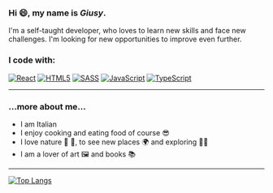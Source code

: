 ### Hi 😄, my name is ***Giusy***.

I'm  a self-taught developer, who loves to learn new skills and face new challenges.
I'm looking for new opportunities to improve even further.

### I code with:
[![React](https://img.shields.io/badge/react-%2320232a.svg?style=for-the-badge&logo=react&logoColor=%2361DAFB)](https://reactjs.org/)
[![HTML5](https://img.shields.io/badge/html5-%23E34F26.svg?style=for-the-badge&logo=html5&logoColor=white)](https://developer.mozilla.org/en-US/docs/Glossary/HTML5)
[![SASS](https://img.shields.io/badge/SASS-hotpink.svg?style=for-the-badge&logo=SASS&logoColor=white)](https://sass-lang.com/)
[![JavaScript](https://img.shields.io/badge/javascript-%23323330.svg?style=for-the-badge&logo=javascript&logoColor=%23F7DF1E)](https://www.javascript.com/)
[![TypeScript](https://img.shields.io/badge/typescript-%23007ACC.svg?style=for-the-badge&logo=typescript&logoColor=white)](https://www.typescriptlang.org/)

-----

### ...more about me...
- I am Italian 
- I enjoy cooking and eating food of course 😎
- I love nature 🌸 🌳, to see new places 🌍 and exploring 🚴‍♀️
- I am a lover of art 🖼️  and books 📚

-----

[![Top Langs](https://github-readme-stats.vercel.app/api/top-langs/?username=Andro87&layout=compact)](https://github.com/anuraghazra/github-readme-stats)
